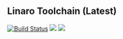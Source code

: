 ## Linaro Toolchain (Latest)

[![Build Status](https://travis-ci.com/rokibhasansagar/linaro-toolchain-latest.svg?token=qRvRMir7bNWPHLi6zP8Q&branch=master)](https://travis-ci.com/rokibhasansagar/linaro-toolchain-latest)
![](https://img.shields.io/github/repo-size/rokibhasansagar/linaro-toolchain-latest.svg?style=flat)
![](https://img.shields.io/github/languages/code-size/rokibhasansagar/linaro-toolchain-latest.svg?style=flat)
